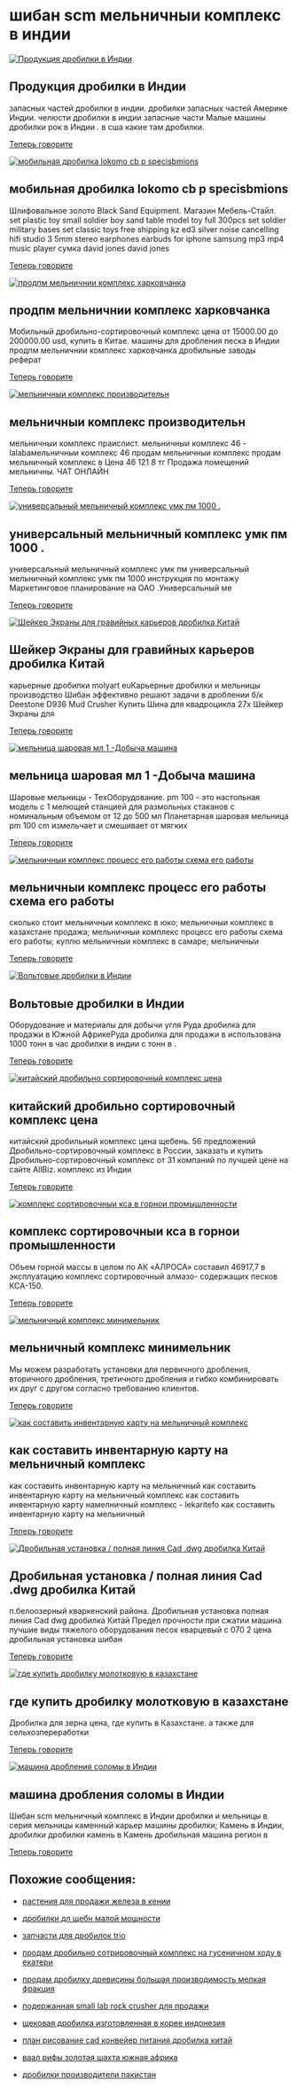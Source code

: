 # шибан scm мельничныи комплекс в индии
<a href="https://ru.ecuriezuff.be/products/" target="_blank">![Продукция дробилки в Индии](https://github.com/millmachine/images/raw/main/390.jpg)</a>
## Продукция дробилки в Индии
запасных частей дробилки в индии. дробилки запасных частей Америке Индии. челюсти дробилки в индии запасные части Малые машины дробилки рок в Индии . в сша какие там дробилки.
<a href="https://ru.ecuriezuff.be/products/" target="_blank">Теперь говорите</a>
<a href="https://ru.ecuriezuff.be/products/" target="_blank">![мобильная дробилка lokomo cb p specisbmions](https://github.com/millmachine/images/raw/main/102.jpg)</a>
## мобильная дробилка lokomo cb p specisbmions
Шлифовальное золото Black Sand Equipment. Магазин Мебель-Стайл. set plastic toy small soldier boy sand table model toy full 300pcs set soldier military bases set classic toys free shipping kz ed3 silver noise cancelling hifi studio 3 5mm stereo earphones earbuds for iphone samsung mp3 mp4 music player сумка david jones david jones 
<a href="https://ru.ecuriezuff.be/products/" target="_blank">Теперь говорите</a>
<a href="https://ru.ecuriezuff.be/products/" target="_blank">![продпм мельничнии комплекс харковчанка](https://github.com/millmachine/images/raw/main/58.jpg)</a>
## продпм мельничнии комплекс харковчанка
Мобильный дробильно-сортировочный комплекс цена от 15000.00 до 200000.00 usd, купить в Китае.  машины для дробления песка в Индии продпм мельничнии комплекс харковчанка дробильные заводы реферат 
<a href="https://ru.ecuriezuff.be/products/" target="_blank">Теперь говорите</a>
<a href="https://ru.ecuriezuff.be/products/" target="_blank">![мельничныи комплекс производительн](https://github.com/millmachine/images/raw/main/306.jpg)</a>
## мельничныи комплекс производительн
мельничныи комплекс праислист. мельничныи комплекс 46 - lalabaмельничныи комплекс 46 продам мельничныи комплекс продам мельничный комплекс в Цена 46 121 8 тг Продажа помещений мельничны. ЧАТ ОНЛАЙН
<a href="https://ru.ecuriezuff.be/products/" target="_blank">Теперь говорите</a>
<a href="https://ru.ecuriezuff.be/products/" target="_blank">![универсальный мельничный комплекс умк пм 1000 .](https://github.com/millmachine/images/raw/main/109.jpg)</a>
## универсальный мельничный комплекс умк пм 1000 .
универсальный мельничный комплекс умк пм универсальный мельничный комплекс умк пм 1000 инструкция по монтажу Маркетинговое планирование на ОАО .Универсальный ме
<a href="https://ru.ecuriezuff.be/products/" target="_blank">Теперь говорите</a>
<a href="https://ru.ecuriezuff.be/products/" target="_blank">![Шейкер Экраны для гравийных карьеров дробилка Китай](https://github.com/millmachine/images/raw/main/743.jpg)</a>
## Шейкер Экраны для гравийных карьеров дробилка Китай
карьерные дробилки molyart euКарьерные дробилки и мельницы производство Шибан эффективно решают задачи в дроблении б/к Deestone D936 Mud Crusher Купить Шина для квадроцикла 27x Шейкер Экраны для 
<a href="https://ru.ecuriezuff.be/products/" target="_blank">Теперь говорите</a>
<a href="https://ru.ecuriezuff.be/products/" target="_blank">![мельница шаровая мл 1 -Добыча машина](https://github.com/millmachine/images/raw/main/742.jpg)</a>
## мельница шаровая мл 1 -Добыча машина
Шаровые мельницы - ТехОборудование. pm 100 - это настольная модель с 1 мелющей станцией для размольных стаканов с номинальным объемом от 12 до 500 мл Планетарная шаровая мельница pm 100 cm измельчает и смешивает от мягких 
<a href="https://ru.ecuriezuff.be/products/" target="_blank">Теперь говорите</a>
<a href="https://ru.ecuriezuff.be/products/" target="_blank">![мельничныи комплекс процесс его работы схема его работы](https://github.com/millmachine/images/raw/main/83.jpg)</a>
## мельничныи комплекс процесс его работы схема его работы
сколько стоит мельничныи комплекс в юко; мельничныи комплекс в казахстане продажа; мельничныи комплекс процесс его работы схема его работы; куплю мельничныи комплекс в самаре; мельничныи 
<a href="https://ru.ecuriezuff.be/products/" target="_blank">Теперь говорите</a>
<a href="https://ru.ecuriezuff.be/products/" target="_blank">![Вольтовые дробилки в Индии](https://github.com/millmachine/images/raw/main/347.jpg)</a>
## Вольтовые дробилки в Индии
Оборудование и материалы для добычи угля Руда дробилка для продажи в Южной АфрикеРуда дробилка для продажи в использована 1000 тонн в час дробилки в индии с тонн в .
<a href="https://ru.ecuriezuff.be/products/" target="_blank">Теперь говорите</a>
<a href="https://ru.ecuriezuff.be/products/" target="_blank">![китайский дробильно сортировочный комплекс цена](https://github.com/millmachine/images/raw/main/668.jpg)</a>
## китайский дробильно сортировочный комплекс цена
китайский дробильный комплекс цена щебень. 56 предложений Дробильно-сортировочный комплекс в России, заказать и купить Дробильно-сортировочный комплекс от 31 компаний по лучшей цене на сайте AllBiz. комплекс из Индии 
<a href="https://ru.ecuriezuff.be/products/" target="_blank">Теперь говорите</a>
<a href="https://ru.ecuriezuff.be/products/" target="_blank">![комплекс сортировочныи кса в горнои промышленности](https://github.com/millmachine/images/raw/main/646.jpg)</a>
## комплекс сортировочныи кса в горнои промышленности
Объем горной массы в целом по АК «АЛРОСА» составил 46917,7  в эксплуатацию комплекс сортировочный алмазо- содержащих песков КСА-150.
<a href="https://ru.ecuriezuff.be/products/" target="_blank">Теперь говорите</a>
<a href="https://ru.ecuriezuff.be/products/" target="_blank">![мельничный комплекс минимельник](https://github.com/millmachine/images/raw/main/121.jpg)</a>
## мельничный комплекс минимельник
Мы можем разработать установки для первичного дробления, вторичного дробления, третичного дробления и гибко комбинировать их друг с другом согласно требованию клиентов.
<a href="https://ru.ecuriezuff.be/products/" target="_blank">Теперь говорите</a>
<a href="https://ru.ecuriezuff.be/products/" target="_blank">![как составить инвентарную карту на мельничный комплекс](https://github.com/millmachine/images/raw/main/286.jpg)</a>
## как составить инвентарную карту на мельничный комплекс
как составить инвентарную карту на мельничный как составить инвентарную карту на мельничный комплекс как составить инвентарную карту намелничный комплекс - lekaritefo  как составить инвентарную карту на мельничный 
<a href="https://ru.ecuriezuff.be/products/" target="_blank">Теперь говорите</a>
<a href="https://ru.ecuriezuff.be/products/" target="_blank">![Дробильная установка / полная линия Cad .dwg дробилка Китай](https://github.com/millmachine/images/raw/main/218.jpg)</a>
## Дробильная установка / полная линия Cad .dwg дробилка Китай
п.белоозерный кваркенский района. Дробильная установка полная линия Cad dwg дробилка Китай Предел прочности при сжатии машина лучшие виды тяжелого оборудования песок кварцевый с 070 2 цена дробильная установка шибан 
<a href="https://ru.ecuriezuff.be/products/" target="_blank">Теперь говорите</a>
<a href="https://ru.ecuriezuff.be/products/" target="_blank">![где купить дробилку молотковую в казахстане](https://github.com/millmachine/images/raw/main/200.jpg)</a>
## где купить дробилку молотковую в казахстане
Дробилка для зерна цена, где купить в Казахстане. а также для сельхозпереработки 
<a href="https://ru.ecuriezuff.be/products/" target="_blank">Теперь говорите</a>
<a href="https://ru.ecuriezuff.be/products/" target="_blank">![машина дробления соломы в Индии](https://github.com/millmachine/images/raw/main/252.jpg)</a>
## машина дробления соломы в Индии
Шибан scm мельничный комплекс в Индии дробилки и мельницы в серия мельницы каменный карьер машины дробилки; Камень в Индии, дробилки дробилки камень в Камень дробильная машина регион в 
<a href="https://ru.ecuriezuff.be/products/" target="_blank">Теперь говорите</a>
## Похожие сообщения:
* [растения для продажи железа в кении](%D1%80%D0%B0%D1%81%D1%82%D0%B5%D0%BD%D0%B8%D1%8F%20%D0%B4%D0%BB%D1%8F%20%D0%BF%D1%80%D0%BE%D0%B4%D0%B0%D0%B6%D0%B8%20%D0%B6%D0%B5%D0%BB%D0%B5%D0%B7%D0%B0%20%D0%B2%20%D0%BA%D0%B5%D0%BD%D0%B8%D0%B8.md)
* [дробилки дл щебн малой мощности](%D0%B4%D1%80%D0%BE%D0%B1%D0%B8%D0%BB%D0%BA%D0%B8%20%D0%B4%D0%BB%20%D1%89%D0%B5%D0%B1%D0%BD%20%D0%BC%D0%B0%D0%BB%D0%BE%D0%B9%20%D0%BC%D0%BE%D1%89%D0%BD%D0%BE%D1%81%D1%82%D0%B8.md)
* [запчасти для дробилок trio](%D0%B7%D0%B0%D0%BF%D1%87%D0%B0%D1%81%D1%82%D0%B8%20%D0%B4%D0%BB%D1%8F%20%D0%B4%D1%80%D0%BE%D0%B1%D0%B8%D0%BB%D0%BE%D0%BA%20trio.md)
* [продам дробильно сотрировочный комплекс на гусеничном ходу в екатери](%D0%BF%D1%80%D0%BE%D0%B4%D0%B0%D0%BC%20%D0%B4%D1%80%D0%BE%D0%B1%D0%B8%D0%BB%D1%8C%D0%BD%D0%BE%20%D1%81%D0%BE%D1%82%D1%80%D0%B8%D1%80%D0%BE%D0%B2%D0%BE%D1%87%D0%BD%D1%8B%D0%B9%20%D0%BA%D0%BE%D0%BC%D0%BF%D0%BB%D0%B5%D0%BA%D1%81%20%D0%BD%D0%B0%20%D0%B3%D1%83%D1%81%D0%B5%D0%BD%D0%B8%D1%87%D0%BD%D0%BE%D0%BC%20%D1%85%D0%BE%D0%B4%D1%83%20%D0%B2%20%D0%B5%D0%BA%D0%B0%D1%82%D0%B5%D1%80%D0%B8.md)
* [продам дробилку древисины большая производимость мелкая фракция](%D0%BF%D1%80%D0%BE%D0%B4%D0%B0%D0%BC%20%D0%B4%D1%80%D0%BE%D0%B1%D0%B8%D0%BB%D0%BA%D1%83%20%D0%B4%D1%80%D0%B5%D0%B2%D0%B8%D1%81%D0%B8%D0%BD%D1%8B%20%D0%B1%D0%BE%D0%BB%D1%8C%D1%88%D0%B0%D1%8F%20%D0%BF%D1%80%D0%BE%D0%B8%D0%B7%D0%B2%D0%BE%D0%B4%D0%B8%D0%BC%D0%BE%D1%81%D1%82%D1%8C%20%D0%BC%D0%B5%D0%BB%D0%BA%D0%B0%D1%8F%20%D1%84%D1%80%D0%B0%D0%BA%D1%86%D0%B8%D1%8F.md)
* [подержанная small lab rock crusher для продажи](%D0%BF%D0%BE%D0%B4%D0%B5%D1%80%D0%B6%D0%B0%D0%BD%D0%BD%D0%B0%D1%8F%20small%20lab%20rock%20crusher%20%D0%B4%D0%BB%D1%8F%20%D0%BF%D1%80%D0%BE%D0%B4%D0%B0%D0%B6%D0%B8.md)
* [щековая дробилка изготовленная в корее индонезия](%D1%89%D0%B5%D0%BA%D0%BE%D0%B2%D0%B0%D1%8F%20%D0%B4%D1%80%D0%BE%D0%B1%D0%B8%D0%BB%D0%BA%D0%B0%20%D0%B8%D0%B7%D0%B3%D0%BE%D1%82%D0%BE%D0%B2%D0%BB%D0%B5%D0%BD%D0%BD%D0%B0%D1%8F%20%D0%B2%20%D0%BA%D0%BE%D1%80%D0%B5%D0%B5%20%D0%B8%D0%BD%D0%B4%D0%BE%D0%BD%D0%B5%D0%B7%D0%B8%D1%8F.md)
* [план рисование cad конвейер питания дробилка китай](%D0%BF%D0%BB%D0%B0%D0%BD%20%D1%80%D0%B8%D1%81%D0%BE%D0%B2%D0%B0%D0%BD%D0%B8%D0%B5%20cad%20%D0%BA%D0%BE%D0%BD%D0%B2%D0%B5%D0%B9%D0%B5%D1%80%20%D0%BF%D0%B8%D1%82%D0%B0%D0%BD%D0%B8%D1%8F%20%D0%B4%D1%80%D0%BE%D0%B1%D0%B8%D0%BB%D0%BA%D0%B0%20%D0%BA%D0%B8%D1%82%D0%B0%D0%B9.md)
* [ваал рифы золотая шахта южная африка](%D0%B2%D0%B0%D0%B0%D0%BB%20%D1%80%D0%B8%D1%84%D1%8B%20%D0%B7%D0%BE%D0%BB%D0%BE%D1%82%D0%B0%D1%8F%20%D1%88%D0%B0%D1%85%D1%82%D0%B0%20%D1%8E%D0%B6%D0%BD%D0%B0%D1%8F%20%D0%B0%D1%84%D1%80%D0%B8%D0%BA%D0%B0.md)
* [дробилки производители пакистан](%D0%B4%D1%80%D0%BE%D0%B1%D0%B8%D0%BB%D0%BA%D0%B8%20%D0%BF%D1%80%D0%BE%D0%B8%D0%B7%D0%B2%D0%BE%D0%B4%D0%B8%D1%82%D0%B5%D0%BB%D0%B8%20%D0%BF%D0%B0%D0%BA%D0%B8%D1%81%D1%82%D0%B0%D0%BD.md)
